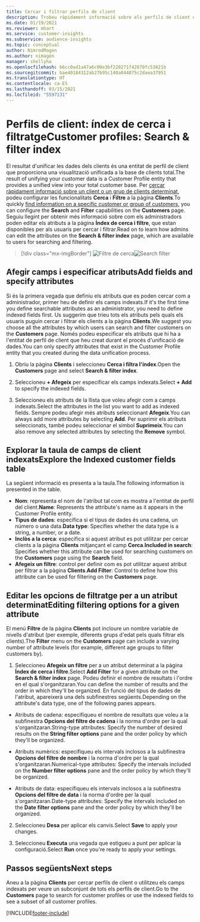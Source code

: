 ```yaml
---
title: Cercar i filtrar perfils de client
description: Trobeu ràpidament informació sobre els perfils de client unificats i filtreu-los per atributs especificats.
ms.date: 01/19/2021
ms.reviewer: mhart
ms.service: customer-insights
ms.subservice: audience-insights
ms.topic: conceptual
author: NimrodMagen
ms.author: nimagen
manager: shellyha
ms.openlocfilehash: b6cc0ad1a47a6c00e3bf220271f42870fc53621b
ms.sourcegitcommit: bae40184312ab27b95c140a044875c2daea37951
ms.translationtype: HT
ms.contentlocale: ca-ES
ms.lasthandoff: 03/15/2021
ms.locfileid: "5597131"
---
```

# <a name="customer-profiles-search--filter-index"></a><span data-ttu-id="bdb22-103">Perfils de client: índex de cerca i filtratge</span><span class="sxs-lookup"><span data-stu-id="bdb22-103">Customer profiles: Search & filter index</span></span>

<span data-ttu-id="bdb22-104">El resultat d'unificar les dades dels clients és una entitat de perfil de client que proporciona una visualització unificada a la base de clients total.</span><span class="sxs-lookup"><span data-stu-id="bdb22-104">The result of unifying your customer data is a Customer Profile entity that provides a unified view into your total customer base.</span></span> <span data-ttu-id="bdb22-105">Per [cercar ràpidament informació sobre un client o un grup de clients determinat](customer-profiles.md), podeu configurar les funcionalitats **Cerca** i **Filtre** a la pàgina **Clients**.</span><span class="sxs-lookup"><span data-stu-id="bdb22-105">To quickly [find information on a specific customer or group of customers](customer-profiles.md), you can configure the **Search** and **Filter** capabilities on the **Customers** page.</span></span> <span data-ttu-id="bdb22-106">Seguiu llegint per obtenir més informació sobre com els administradors poden editar els atributs a la pàgina **Índex de cerca i filtre**, que estan disponibles per als usuaris per cercar i filtrar.</span><span class="sxs-lookup"><span data-stu-id="bdb22-106">Read on to learn how admins can edit the attributes on the **Search & filter index** page, which are available to users for searching and filtering.</span></span>

> [!div class="mx-imgBorder"]
> <span data-ttu-id="bdb22-107">![Filtre de cerca](media/search-filter.png "Filtre de cerca")</span><span class="sxs-lookup"><span data-stu-id="bdb22-107">![Search filter](media/search-filter.png "Search filter")</span></span>

## <a name="add-fields-and-specify-attributes"></a><span data-ttu-id="bdb22-108">Afegir camps i especificar atributs</span><span class="sxs-lookup"><span data-stu-id="bdb22-108">Add fields and specify attributes</span></span>

<span data-ttu-id="bdb22-109">Si és la primera vegada que definiu els atributs que es poden cercar com a administrador, primer heu de definir els camps indexats.</span><span class="sxs-lookup"><span data-stu-id="bdb22-109">If it's the first time you define searchable attributes as an administrator, you need to define indexed fields first.</span></span> <span data-ttu-id="bdb22-110">Us suggerim que trieu tots els atributs pels quals els usuaris puguin cercar i filtrar els clients a la pàgina **Clients**.</span><span class="sxs-lookup"><span data-stu-id="bdb22-110">We suggest you choose all the attributes by which users can search and filter customers on the **Customers** page.</span></span> <span data-ttu-id="bdb22-111">Només podeu especificar els atributs que hi ha a l'entitat de perfil de client que heu creat durant el procés d'unificació de dades.</span><span class="sxs-lookup"><span data-stu-id="bdb22-111">You can only specify attributes that exist in the Customer Profile entity that you created during the data unification process.</span></span>

1. <span data-ttu-id="bdb22-112">Obriu la pàgina **Clients** i seleccioneu **Cerca i filtra l'índex**.</span><span class="sxs-lookup"><span data-stu-id="bdb22-112">Open the **Customers** page and select **Search & filter index**.</span></span>

2. <span data-ttu-id="bdb22-113">Seleccioneu **+ Afegeix** per especificar els camps indexats.</span><span class="sxs-lookup"><span data-stu-id="bdb22-113">Select **+ Add** to specify the indexed fields.</span></span>

3. <span data-ttu-id="bdb22-114">Seleccioneu els atributs de la llista que voleu afegir com a camps indexats.</span><span class="sxs-lookup"><span data-stu-id="bdb22-114">Select the attributes in the list you want to add as indexed fields.</span></span> <span data-ttu-id="bdb22-115">Sempre podeu afegir més atributs seleccionant **Afegeix**.</span><span class="sxs-lookup"><span data-stu-id="bdb22-115">You can always add more attributes by selecting **Add**.</span></span> <span data-ttu-id="bdb22-116">Per suprimir els atributs seleccionats, també podeu seleccionar el símbol **Suprimeix**.</span><span class="sxs-lookup"><span data-stu-id="bdb22-116">You can also remove any selected attributes by selecting the **Remove** symbol.</span></span>

## <a name="explore-the-indexed-customer-fields-table"></a><span data-ttu-id="bdb22-117">Explorar la taula de camps de client indexats</span><span class="sxs-lookup"><span data-stu-id="bdb22-117">Explore the Indexed customer fields table</span></span>

<span data-ttu-id="bdb22-118">La següent informació es presenta a la taula.</span><span class="sxs-lookup"><span data-stu-id="bdb22-118">The following information is presented in the table.</span></span>

- <span data-ttu-id="bdb22-119">**Nom**: representa el nom de l'atribut tal com es mostra a l'entitat de perfil del client.</span><span class="sxs-lookup"><span data-stu-id="bdb22-119">**Name**: Represents the attribute's name as it appears in the Customer Profile entity.</span></span>
- <span data-ttu-id="bdb22-120">**Tipus de dades**: especifica si el tipus de dades és una cadena, un número o una data.</span><span class="sxs-lookup"><span data-stu-id="bdb22-120">**Data type**: Specifies whether the data type is a string, a number, or a date.</span></span>
- <span data-ttu-id="bdb22-121">**Inclòs a la cerca**: especifica si aquest atribut es pot utilitzar per cercar clients a la pàgina **Clients** mitjançant el camp **Cerca**.</span><span class="sxs-lookup"><span data-stu-id="bdb22-121">**Included in search**: Specifies whether this attribute can be used for searching customers on the **Customers** page using the **Search** field.</span></span>
- <span data-ttu-id="bdb22-122">**Afegeix un filtre**: control per definir com es pot utilitzar aquest atribut per filtrar a la pàgina **Clients**.</span><span class="sxs-lookup"><span data-stu-id="bdb22-122">**Add Filter**: Control to define how this attribute can be used for filtering on the **Customers** page.</span></span>

## <a name="editing-filtering-options-for-a-given-attribute"></a><span data-ttu-id="bdb22-123">Editar les opcions de filtratge per a un atribut determinat</span><span class="sxs-lookup"><span data-stu-id="bdb22-123">Editing filtering options for a given attribute</span></span>

<span data-ttu-id="bdb22-124">El menú **Filtre** de la pàgina **Clients** pot incloure un nombre variable de nivells d'atribut (per exemple, diferents grups d'edat pels quals filtrar els clients).</span><span class="sxs-lookup"><span data-stu-id="bdb22-124">The **Filter** menu on the **Customers** page can include a varying number of attribute levels (for example, different age groups to filter customers by).</span></span>

1. <span data-ttu-id="bdb22-125">Seleccioneu **Afegeix un filtre** per a un atribut determinat a la pàgina **Índex de cerca i filtre**.</span><span class="sxs-lookup"><span data-stu-id="bdb22-125">Select **Add Filter** for a given attribute on the **Search & filter index** page.</span></span> <span data-ttu-id="bdb22-126">Podeu definir el nombre de resultats i l'ordre en el qual s'organitzaran.</span><span class="sxs-lookup"><span data-stu-id="bdb22-126">You can define the number of results and the order in which they'll be organized.</span></span> <span data-ttu-id="bdb22-127">En funció del tipus de dades de l'atribut, apareixerà una dels subfinestres següents.</span><span class="sxs-lookup"><span data-stu-id="bdb22-127">Depending on the attribute's data type, one of the following panes appears.</span></span>

- <span data-ttu-id="bdb22-128">Atributs de cadena: especifiqueu el nombre de resultats que voleu a la subfinestra **Opcions del filtre de cadena** i la norma d'ordre per la qual s'organitzaran.</span><span class="sxs-lookup"><span data-stu-id="bdb22-128">String-type attributes: Specify the number of desired results on the **String filter options** pane and the order policy by which they'll be organized.</span></span>

- <span data-ttu-id="bdb22-129">Atributs numèrics: especifiqueu els intervals inclosos a la subfinestra **Opcions del filtre de nombre** i la norma d'ordre per la qual s'organitzaran.</span><span class="sxs-lookup"><span data-stu-id="bdb22-129">Numerical-type attributes: Specify the intervals included on the **Number filter options** pane and the order policy by which they'll be organized.</span></span>

- <span data-ttu-id="bdb22-130">Atributs de data: especifiqueu els intervals inclosos a la subfinestra **Opcions del filtre de data** i la norma d'ordre per la qual s'organitzaran.</span><span class="sxs-lookup"><span data-stu-id="bdb22-130">Date-type attributes:  Specify the intervals included on the **Date filter options** pane and the order policy by which they'll be organized.</span></span>

2. <span data-ttu-id="bdb22-131">Seleccioneu **Desa** per aplicar els canvis.</span><span class="sxs-lookup"><span data-stu-id="bdb22-131">Select **Save** to apply your changes.</span></span>

3. <span data-ttu-id="bdb22-132">Seleccioneu **Executa** una vegada que estigueu a punt per aplicar la configuració.</span><span class="sxs-lookup"><span data-stu-id="bdb22-132">Select **Run** once you're ready to apply your settings.</span></span>

## <a name="next-steps"></a><span data-ttu-id="bdb22-133">Passos següents</span><span class="sxs-lookup"><span data-stu-id="bdb22-133">Next steps</span></span>

<span data-ttu-id="bdb22-134">Aneu a la pàgina **Clients** per cercar perfils de client o utilitzeu els camps indexats per veure un subconjunt de tots els perfils de client.</span><span class="sxs-lookup"><span data-stu-id="bdb22-134">Go to the **Customers** page to search for customer profiles or use the indexed fields to see a subset of all customer profiles.</span></span>


[!INCLUDE[footer-include](../includes/footer-banner.md)]
